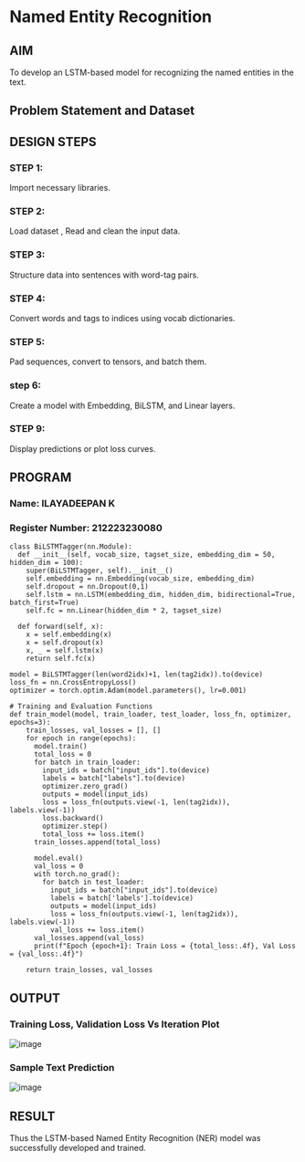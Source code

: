 # Named Entity Recognition

## AIM

To develop an LSTM-based model for recognizing the named entities in the text.

## Problem Statement and Dataset


## DESIGN STEPS

### STEP 1:
Import necessary libraries.
### STEP 2:
Load dataset , Read and clean the input data.
### STEP 3:
Structure data into sentences with word-tag pairs.
### STEP 4:
Convert words and tags to indices using vocab dictionaries.
### STEP 5:
Pad sequences, convert to tensors, and batch them.
### step 6:
Create a model with Embedding, BiLSTM, and Linear layers.
### STEP 9:
Display predictions or plot loss curves.

## PROGRAM
### Name: ILAYADEEPAN K
### Register Number: 212223230080
```
class BiLSTMTagger(nn.Module):
  def __init__(self, vocab_size, tagset_size, embedding_dim = 50, hidden_dim = 100):
    super(BiLSTMTagger, self).__init__()
    self.embedding = nn.Embedding(vocab_size, embedding_dim)
    self.dropout = nn.Dropout(0,1)
    self.lstm = nn.LSTM(embedding_dim, hidden_dim, bidirectional=True, batch_first=True)
    self.fc = nn.Linear(hidden_dim * 2, tagset_size)

  def forward(self, x):
    x = self.embedding(x)
    x = self.dropout(x)
    x, _ = self.lstm(x)
    return self.fc(x)      

model = BiLSTMTagger(len(word2idx)+1, len(tag2idx)).to(device)
loss_fn = nn.CrossEntropyLoss()
optimizer = torch.optim.Adam(model.parameters(), lr=0.001)

# Training and Evaluation Functions
def train_model(model, train_loader, test_loader, loss_fn, optimizer, epochs=3):
    train_losses, val_losses = [], []
    for epoch in range(epochs):
      model.train()
      total_loss = 0
      for batch in train_loader:
        input_ids = batch["input_ids"].to(device)
        labels = batch["labels"].to(device)
        optimizer.zero_grad()
        outputs = model(input_ids)
        loss = loss_fn(outputs.view(-1, len(tag2idx)), labels.view(-1))
        loss.backward()
        optimizer.step()
        total_loss += loss.item()
      train_losses.append(total_loss)

      model.eval()
      val_loss = 0
      with torch.no_grad():
        for batch in test_loader:
          input_ids = batch["input_ids"].to(device)
          labels = batch['labels'].to(device)
          outputs = model(input_ids)
          loss = loss_fn(outputs.view(-1, len(tag2idx)), labels.view(-1))
          val_loss += loss.item()
      val_losses.append(val_loss)
      print(f"Epoch {epoch+1}: Train Loss = {total_loss:.4f}, Val Loss = {val_loss:.4f}")          

    return train_losses, val_losses

```
## OUTPUT

### Training Loss, Validation Loss Vs Iteration Plot
![image](https://github.com/user-attachments/assets/21bfa4cd-4837-4783-8487-bc52ecb4a924)


### Sample Text Prediction
![image](https://github.com/user-attachments/assets/50325bd1-be9d-4990-88c8-ddd9f7597f47)


## RESULT
Thus the LSTM-based Named Entity Recognition (NER) model was successfully developed and trained.
